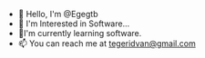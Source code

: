 - 👋 Hello, I'm @Egegtb
- 👀 I'm Interested in Software...
- 🌱I'm currently learning software.
- 📫 You can reach me at tegeridvan@gmail.com
